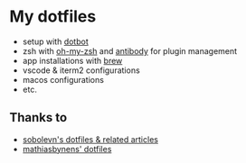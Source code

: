 # My dotfiles

- setup with [dotbot](https://github.com/anishathalye/dotbot/)
- zsh with [oh-my-zsh](https://github.com/ohmyzsh/ohmyzsh) and [antibody](https://github.com/getantibody/antibody) for plugin management
- app installations with [brew](https://github.com/Homebrew/brew)
- vscode & iterm2 configurations
- macos configurations
- etc.

## Thanks to

- [sobolevn's dotfiles & related articles](https://github.com/sobolevn/dotfiles)
- [mathiasbynens' dotfiles](https://github.com/mathiasbynens/dotfiles)
